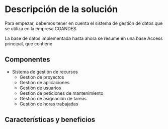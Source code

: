 # Descripción de la solución

Para empezar, debemos tener en cuenta el sistema de gestión de datos
que se utiliza en la empresa COANDES.

La base de datos implementada hasta ahora se resume en una base Access
principal, que contiene 

## Componentes

* Sistema de gestión de recursos
  * Gestión de proyectos
  * Gestión de aplicaciones
  * Gestión de usuarios
  * Gestión de peticiones de mantenimiento
  * Gestión de asignación de tareas
  * Gestión de horas trabajadas

## Características y beneficios

